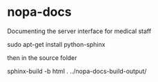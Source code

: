 nopa-docs
=========

Documenting the server interface for medical staff

sudo apt-get install python-sphinx

then in the source folder

sphinx-build -b html . ../nopa-docs-build-output/